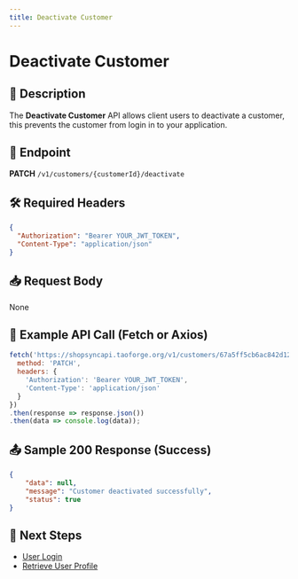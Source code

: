 ```yaml
---
title: Deactivate Customer
---
```


# Deactivate Customer

## 📌 Description
The **Deactivate Customer** API allows client users to deactivate a customer, this prevents the customer from login in to your application.

## 🔗 Endpoint
**PATCH** `/v1/customers/{customerId}/deactivate`

## 🛠️ Required Headers
```json
{
  "Authorization": "Bearer YOUR_JWT_TOKEN",
  "Content-Type": "application/json"
}
```

## 📥 Request Body
None


## 📡 Example API Call (Fetch or Axios)
```javascript
fetch('https://shopsyncapi.taoforge.org/v1/customers/67a5ff5cb6ac842d1241d096/deactivate', {
  method: 'PATCH',
  headers: {
    'Authorization': 'Bearer YOUR_JWT_TOKEN',
    'Content-Type': 'application/json'
  }
})
.then(response => response.json())
.then(data => console.log(data));
```

## 📤 Sample 200 Response (Success)
```json
{
    "data": null,
    "message": "Customer deactivated successfully",
    "status": true
}
```


## 🔗 Next Steps
- [User Login](./activate-customer.md)
- [Retrieve User Profile](../authentication/user-profile.md)
